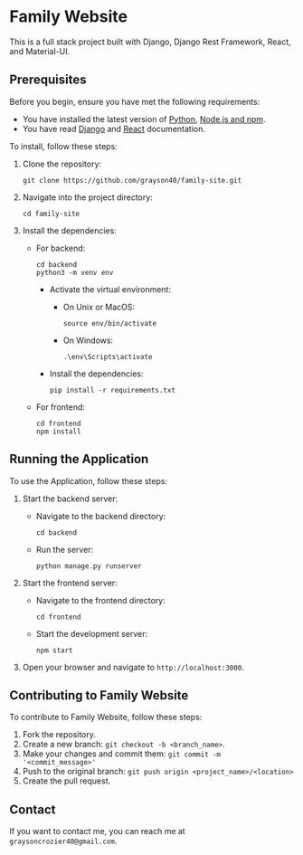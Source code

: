 # Family Website

This is a full stack project built with Django, Django Rest Framework, React, and Material-UI.

## Prerequisites

Before you begin, ensure you have met the following requirements:

- You have installed the latest version of [Python](https://www.python.org/downloads/), [Node.js and npm](https://nodejs.org/en/download/).
- You have read [Django](https://docs.djangoproject.com/en/3.2/intro/tutorial01/) and [React](https://reactjs.org/tutorial/tutorial.html) documentation.

To install, follow these steps:

1. Clone the repository:
    ```
    git clone https://github.com/grayson40/family-site.git
    ```

2. Navigate into the project directory:
    ```
    cd family-site
    ```

3. Install the dependencies:

    - For backend:
        ```
        cd backend
        python3 -m venv env
        ```

        - Activate the virtual environment:

            - On Unix or MacOS:
                ```
                source env/bin/activate
                ```

            - On Windows:
                ```
                .\env\Scripts\activate
                ```

        - Install the dependencies:
            ```
            pip install -r requirements.txt
            ```

    - For frontend:
        ```
        cd frontend
        npm install
        ```

## Running the Application

To use the Application, follow these steps:

1. Start the backend server:

    - Navigate to the backend directory:
        ```
        cd backend
        ```

    - Run the server:
        ```
        python manage.py runserver
        ```

2. Start the frontend server:

    - Navigate to the frontend directory:
        ```
        cd frontend
        ```

    - Start the development server:
        ```
        npm start
        ```

3. Open your browser and navigate to `http://localhost:3000`.

## Contributing to Family Website

To contribute to Family Website, follow these steps:

1. Fork the repository.
2. Create a new branch: `git checkout -b <branch_name>`.
3. Make your changes and commit them: `git commit -m '<commit_message>'`
4. Push to the original branch: `git push origin <project_name>/<location>`
5. Create the pull request.

## Contact

If you want to contact me, you can reach me at `graysoncrozier40@gmail.com`.
